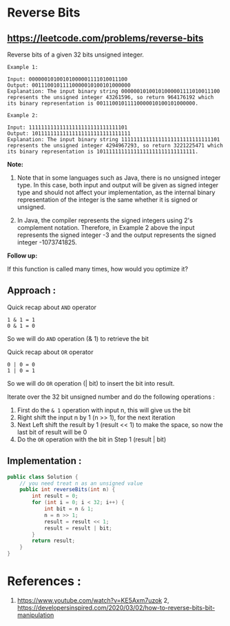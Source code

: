 # Reverse Bits
## https://leetcode.com/problems/reverse-bits

Reverse bits of a given 32 bits unsigned integer.
```
Example 1:

Input: 00000010100101000001111010011100
Output: 00111001011110000010100101000000
Explanation: The input binary string 00000010100101000001111010011100 represents the unsigned integer 43261596, so return 964176192 which its binary representation is 00111001011110000010100101000000.

Example 2:

Input: 11111111111111111111111111111101
Output: 10111111111111111111111111111111
Explanation: The input binary string 11111111111111111111111111111101 represents the unsigned integer 4294967293, so return 3221225471 which its binary representation is 10111111111111111111111111111111.
``` 

**Note:**

1. Note that in some languages such as Java, there is no unsigned integer type. In this case, both input and output will be given as signed integer type and should not affect your implementation, as the internal binary representation of the integer is the same whether it is signed or unsigned.

2. In Java, the compiler represents the signed integers using 2's complement notation. Therefore, in Example 2 above the input represents the signed integer -3 and the output represents the signed integer -1073741825.
 
**Follow up:**

If this function is called many times, how would you optimize it?

## Approach :
Quick recap about `AND` operator
```
1 & 1 = 1
0 & 1 = 0
```
So we will do `AND` operation (& 1) to retrieve the bit

Quick recap about `OR` operator
```
0 | 0 = 0
1 | 0 = 1
```
So we will do `OR` operation (| bit) to insert the bit into result.

Iterate over the 32 bit unsigned number and do the following operations :

1. First do the `& 1` operation with input n, this will give us the bit
2. Right shift the input n by 1 (n >> 1), for the next iteration
3. Next Left shift the result by 1 (result << 1) to make the space, so now the last bit of result will be 0
4. Do the `OR` operation with the bit in Step 1 (result | bit)


## Implementation :
```java
public class Solution {
    // you need treat n as an unsigned value
    public int reverseBits(int n) {
        int result = 0;
        for (int i = 0; i < 32; i++) {
            int bit = n & 1;
            n = n >> 1;
            result = result << 1;
            result = result | bit;
        }
        return result;
    }
}
```

# References :
1. https://www.youtube.com/watch?v=KE5Axm7uzok
2, https://developersinspired.com/2020/03/02/how-to-reverse-bits-bit-manipulation


